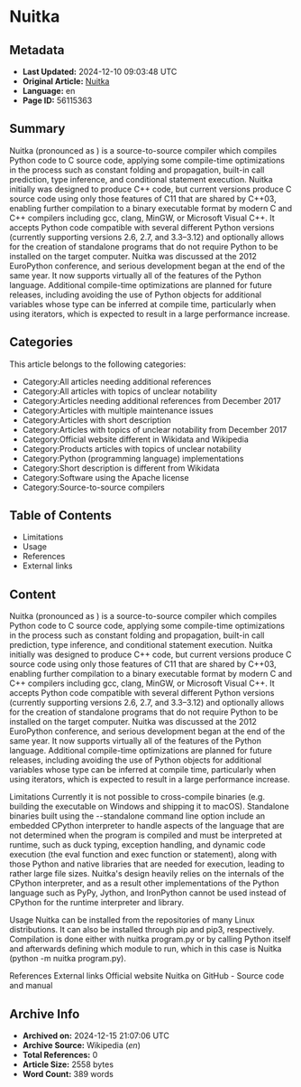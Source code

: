 # Nuitka

## Metadata
- **Last Updated:** 2024-12-10 09:03:48 UTC
- **Original Article:** [Nuitka](https://en.wikipedia.org/wiki/Nuitka)
- **Language:** en
- **Page ID:** 56115363

## Summary
Nuitka (pronounced as ) is a source-to-source compiler which compiles Python code to C source code, applying some compile-time optimizations in the process such as constant folding and propagation, built-in call prediction, type inference, and conditional statement execution. Nuitka initially was designed to produce C++ code, but current versions produce C source code using only those features of C11 that are shared by C++03, enabling further compilation to a binary executable format by modern C and C++ compilers including gcc, clang, MinGW, or Microsoft Visual C++. It accepts Python code compatible with several different Python versions (currently supporting versions 2.6, 2.7, and 3.3–3.12) and optionally allows for the creation of standalone programs that do not require Python to be installed on the target computer.
Nuitka was discussed at the 2012 EuroPython conference, and serious development began at the end of the same year. It now supports virtually all of the features of the Python language. Additional compile-time optimizations are planned for future releases, including avoiding the use of Python objects for additional variables whose type can be inferred at compile time, particularly when using iterators, which is expected to result in a large performance increase.

## Categories
This article belongs to the following categories:

- Category:All articles needing additional references
- Category:All articles with topics of unclear notability
- Category:Articles needing additional references from December 2017
- Category:Articles with multiple maintenance issues
- Category:Articles with short description
- Category:Articles with topics of unclear notability from December 2017
- Category:Official website different in Wikidata and Wikipedia
- Category:Products articles with topics of unclear notability
- Category:Python (programming language) implementations
- Category:Short description is different from Wikidata
- Category:Software using the Apache license
- Category:Source-to-source compilers

## Table of Contents

- Limitations
- Usage
- References
- External links

## Content

Nuitka (pronounced as ) is a source-to-source compiler which compiles Python code to C source code, applying some compile-time optimizations in the process such as constant folding and propagation, built-in call prediction, type inference, and conditional statement execution. Nuitka initially was designed to produce C++ code, but current versions produce C source code using only those features of C11 that are shared by C++03, enabling further compilation to a binary executable format by modern C and C++ compilers including gcc, clang, MinGW, or Microsoft Visual C++. It accepts Python code compatible with several different Python versions (currently supporting versions 2.6, 2.7, and 3.3–3.12) and optionally allows for the creation of standalone programs that do not require Python to be installed on the target computer.
Nuitka was discussed at the 2012 EuroPython conference, and serious development began at the end of the same year. It now supports virtually all of the features of the Python language. Additional compile-time optimizations are planned for future releases, including avoiding the use of Python objects for additional variables whose type can be inferred at compile time, particularly when using iterators, which is expected to result in a large performance increase.

Limitations
Currently it is not possible to cross-compile binaries (e.g. building the executable on Windows and shipping it to macOS).
Standalone binaries built using the --standalone command line option include an embedded CPython interpreter to handle aspects of the language that are not determined when the program is compiled and must be interpreted at runtime, such as duck typing, exception handling, and dynamic code execution (the eval function and exec function or statement), along with those Python and native libraries that are needed for execution, leading to rather large file sizes.
Nuitka's design heavily relies on the internals of the CPython interpreter, and as a result other implementations of the Python language such as PyPy, Jython, and IronPython cannot be used instead of CPython for the runtime interpreter and library.

Usage
Nuitka can be installed from the repositories of many Linux distributions. It can also be installed through pip and pip3, respectively. Compilation is done either with nuitka program.py or by calling Python itself and afterwards defining which module to run, which in this case is Nuitka (python -m nuitka program.py).

References
External links
Official website
Nuitka on GitHub - Source code and manual

## Archive Info
- **Archived on:** 2024-12-15 21:07:06 UTC
- **Archive Source:** Wikipedia (_en_)
- **Total References:** 0
- **Article Size:** 2558 bytes
- **Word Count:** 389 words

